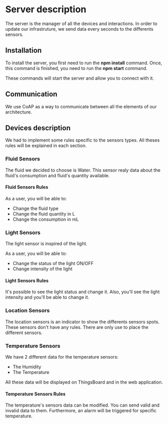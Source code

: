 # Server description

The server is the manager of all the devices and interactions.
In order to update our infrastruture, we send data every seconds to the differents sensors.

## Installation

To install the server, you first need to run the **npm install** command.
Once, this command is finished, you need to run the **npm start** command.

These commands will start the server and allow you to connect with it.

## Communication

We use CoAP as a way to communicate between all the elements of our architecture.

## Devices description

We had to implement some rules specific to the sensors types.
All theses rules will be explained in each section.

### Fluid Sensors

The fluid we decided to choose is Water.
This sensor realy data about the fluid's consumption and fluid's quantity available.

#### Fluid Sensors Rules

As a user, you will be able to:
   - Change the fluid type
   - Change the fluid quantity in L
   - Change the consumption in mL

### Light Sensors

The light sensor is inspired of the light.

As a user, you will be able to:
   - Change the status of the light ON/OFF
   - Change intensity of the light

#### Light Sensors Rules

It's possible to see the light status and change it. Also, you'll see the light intensity and you'll be able to change it.

### Location Sensors

The location sensors is an indicator to show the differents sensors spots.
These sensors don't have any rules. There are only use to place the different sensors.

### Temperature Sensors

We have 2 different data for the temperature sensors:
   - The Humidity
   - The Temperature

All these data will be displayed on ThingsBoard and in the web application.

#### Temperature Sensors Rules

The temperature's sensors data can be modified. You can send valid and invalid data to them.
Furthermore, an alarm will be triggered for specific temperature.